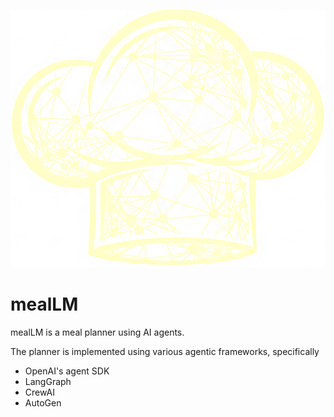 ![meallm-small](/meallm-logo-small-yellow.png "mealLM")

mealLM
=======
mealLM is a meal planner using AI agents. 

The planner is implemented using various agentic frameworks, specifically
* OpenAI's agent SDK
* LangGraph
* CrewAI
* AutoGen

